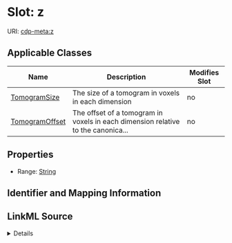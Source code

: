 # Slot: z

URI: [cdp-meta:z](metadataz)



<!-- no inheritance hierarchy -->




## Applicable Classes

| Name | Description | Modifies Slot |
| --- | --- | --- |
[TomogramSize](TomogramSize.md) | The size of a tomogram in voxels in each dimension |  no  |
[TomogramOffset](TomogramOffset.md) | The offset of a tomogram in voxels in each dimension relative to the canonica... |  no  |







## Properties

* Range: [String](String.md)





## Identifier and Mapping Information








## LinkML Source

<details>
```yaml
name: z
alias: z
domain_of:
- TomogramSize
- TomogramOffset
range: string

```
</details>
